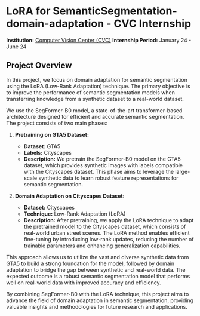# LoRA for SemanticSegmentation-domain-adaptation - CVC Internship

**Institution:** [Computer Vision Center (CVC)](https://www.cvc.uab.es/)
**Internship Period:** January 24 - June 24

## Project Overview

In this project, we focus on domain adaptation for semantic segmentation using the LoRA (Low-Rank Adaptation) technique. The primary objective is to improve the performance of semantic segmentation models when transferring knowledge from a synthetic dataset to a real-world dataset.

We use the SegFormer-B0 model, a state-of-the-art transformer-based architecture designed for efficient and accurate semantic segmentation. The project consists of two main phases:

1. **Pretraining on GTA5 Dataset:**
   - **Dataset:** GTA5
   - **Labels:** Cityscapes
   - **Description:** We pretrain the SegFormer-B0 model on the GTA5 dataset, which provides synthetic images with labels compatible with the Cityscapes dataset. This phase aims to leverage the large-scale synthetic data to learn robust feature representations for semantic segmentation.

2. **Domain Adaptation on Cityscapes Dataset:**
   - **Dataset:** Cityscapes
   - **Technique:** Low-Rank Adaptation (LoRA)
   - **Description:** After pretraining, we apply the LoRA technique to adapt the pretrained model to the Cityscapes dataset, which consists of real-world urban street scenes. The LoRA method enables efficient fine-tuning by introducing low-rank updates, reducing the number of trainable parameters and enhancing generalization capabilities.

This approach allows us to utilize the vast and diverse synthetic data from GTA5 to build a strong foundation for the model, followed by domain adaptation to bridge the gap between synthetic and real-world data. The expected outcome is a robust semantic segmentation model that performs well on real-world data with improved accuracy and efficiency.

By combining SegFormer-B0 with the LoRA technique, this project aims to advance the field of domain adaptation in semantic segmentation, providing valuable insights and methodologies for future research and applications.
